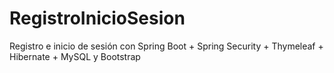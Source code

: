 # RegistroInicioSesion
Registro e inicio de sesión con Spring Boot + Spring Security + Thymeleaf + Hibernate + MySQL y Bootstrap

